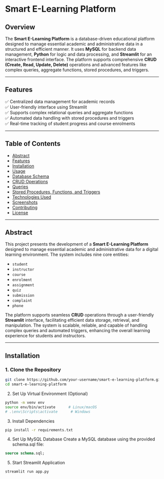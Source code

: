 # Smart E-Learning Platform  

## Overview  
The **Smart E-Learning Platform** is a database-driven educational platform designed to manage essential academic and administrative data in a structured and efficient manner. It uses **MySQL** for backend data management, **Python** for logic and data processing, and **Streamlit** for an interactive frontend interface. The platform supports comprehensive **CRUD (Create, Read, Update, Delete)** operations and advanced features like complex queries, aggregate functions, stored procedures, and triggers.  

---

## Features  
✅ Centralized data management for academic records  
✅ User-friendly interface using Streamlit  
✅ Supports complex relational queries and aggregate functions  
✅ Automated data handling with stored procedures and triggers  
✅ Real-time tracking of student progress and course enrolments  

---

## Table of Contents  
- [Abstract](#abstract)  
- [Features](#features)  
- [Installation](#installation)  
- [Usage](#usage)  
- [Database Schema](#database-schema)  
- [CRUD Operations](#crud-operations)  
- [Queries](#queries)  
- [Stored Procedures, Functions, and Triggers](#stored-procedures-functions-and-triggers)  
- [Technologies Used](#technologies-used)  
- [Screenshots](#screenshots)  
- [Contributing](#contributing)  
- [License](#license)  

---

## Abstract  
This project presents the development of a **Smart E-Learning Platform** designed to manage essential academic and administrative data for a digital learning environment. The system includes nine core entities:  
- `student`  
- `instructor`  
- `course`  
- `enrolment`  
- `assignment`  
- `quiz`  
- `submission`  
- `complaint`  
- `phone`  

The platform supports seamless **CRUD** operations through a user-friendly **Streamlit** interface, facilitating efficient data storage, retrieval, and manipulation. The system is scalable, reliable, and capable of handling complex queries and automated triggers, enhancing the overall learning experience for students and instructors.  

---

## Installation  
### 1. Clone the Repository  
```bash
git clone https://github.com/your-username/smart-e-learning-platform.git
cd smart-e-learning-platform
```
2. Set Up Virtual Environment (Optional)
```bash
python -m venv env
source env/bin/activate      # Linux/macOS
# .\env\Scripts\activate      # Windows
```
3. Install Dependencies
```bash
pip install -r requirements.txt
```
4. Set Up MySQL Database
Create a MySQL database using the provided schema.sql file:
```sql
source schema.sql;
```
5. Start Streamlit Application
```bash
streamlit run app.py

